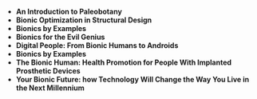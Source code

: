<ul>
  
 <li><b><a target="_blank" href="https://github.com/manjunath5496/Bionics-Books/blob/master/nic(1).pdf" style="text-decoration:none;">An Introduction to Paleobotany</a></b></li>
  
<li><b><a target="_blank" href="https://github.com/manjunath5496/Bionics-Books/blob/master/nic(2).pdf" style="text-decoration:none;">Bionic Optimization in Structural Design</a></b></li>

<li><b><a target="_blank" href="https://github.com/manjunath5496/Bionics-Books/blob/master/nic(3).pdf" style="text-decoration:none;">Bionics by Examples</a></b></li>                         
  <li><b><a target="_blank" href="https://github.com/manjunath5496/Bionics-Books/blob/master/nic(4).pdf" style="text-decoration:none;">Bionics for the Evil Genius</a></b></li>  
     <li><b><a target="_blank" href="https://github.com/manjunath5496/Bionics-Books/blob/master/nic(5).pdf" style="text-decoration:none;">Digital People: From Bionic Humans to Androids</a></b></li>  
 
  <li><b><a target="_blank" href="https://github.com/manjunath5496/Bionics-Books/blob/master/nic(6).pdf" style="text-decoration:none;">Bionics by Examples</a></b></li>                         
  <li><b><a target="_blank" href="https://github.com/manjunath5496/Bionics-Books/blob/master/nic(7).pdf" style="text-decoration:none;">The Bionic Human: Health Promotion for People With Implanted Prosthetic Devices</a></b></li>  
     <li><b><a target="_blank" href="https://github.com/manjunath5496/Bionics-Books/blob/master/nic(8).pdf" style="text-decoration:none;">Your Bionic Future: how Technology Will Change the Way You Live in the Next Millennium</a></b></li>  
 



</ul>
